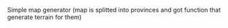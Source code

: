 Simple map generator (map is splitted into provinces and got function that generate terrain for them)
